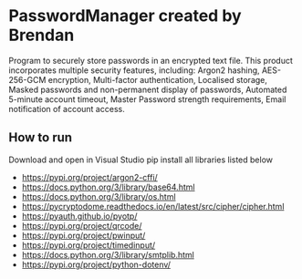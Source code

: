 # PasswordManager created by Brendan
Program to securely  store passwords in an encrypted text file.
This product incorporates multiple security features, including:
Argon2 hashing, AES-256-GCM encryption, Multi-factor authentication, Localised storage, Masked passwords and non-permanent display of passwords, Automated 5-minute account timeout, Master Password strength requirements, Email notification of account access.

## How to run
Download and open in Visual Studio
pip install all libraries listed below
- https://pypi.org/project/argon2-cffi/
- https://docs.python.org/3/library/base64.html
- https://docs.python.org/3/library/os.html
- https://pycryptodome.readthedocs.io/en/latest/src/cipher/cipher.html
- https://pyauth.github.io/pyotp/
- https://pypi.org/project/qrcode/
- https://pypi.org/project/pwinput/
- https://pypi.org/project/timedinput/
- https://docs.python.org/3/library/smtplib.html
- https://pypi.org/project/python-dotenv/

